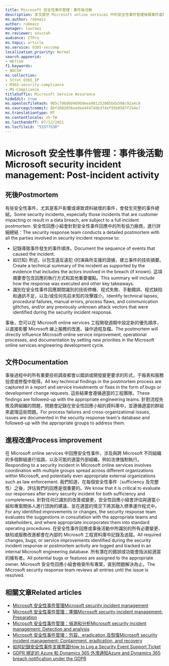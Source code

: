 ```yaml
---
title: Microsoft 安全性事件管理：事件後活動
description: 本文提供 Microsoft online services 中的安全性事件管理後續事件處理常式的概述。
ms.author: robmazz
author: robmazz
manager: laurawi
ms.reviewer: sosstah
audience: ITPro
ms.topic: article
ms.service: O365-seccomp
localization_priority: Normal
search.appverid:
- MET150
f1.keywords:
- NOCSH
ms.collection:
- Strat_O365_IP
- M365-security-compliance
- MS-Compliance
titleSuffix: Microsoft Service Assurance
hideEdit: true
ms.openlocfilehash: 965c7d6d0d469b9eea981252805bda598c92a4c8
ms.sourcegitcommit: 8bf2602d56eedee4447ddb374ef95b0587f254e7
ms.translationtype: MT
ms.contentlocale: zh-TW
ms.lasthandoff: 07/12/2021
ms.locfileid: "53377530"
---
```

# <a name="microsoft-security-incident-management-post-incident-activity"></a><span data-ttu-id="3e4be-103">Microsoft 安全性事件管理：事件後活動</span><span class="sxs-lookup"><span data-stu-id="3e4be-103">Microsoft security incident management: Post-incident activity</span></span>

## <a name="postmortem"></a><span data-ttu-id="3e4be-104">死後</span><span class="sxs-lookup"><span data-stu-id="3e4be-104">Postmortem</span></span>

<span data-ttu-id="3e4be-105">有些安全性事件，尤其是客戶影響或導致資料破壞的事件，會發生完整的事件總結。</span><span class="sxs-lookup"><span data-stu-id="3e4be-105">Some security incidents, especially those incidents that are customer impacting or result in a data breach, are subject to a full incident postmortem.</span></span> <span data-ttu-id="3e4be-106">安全性回應小組會針對安全性事件回應中的所有協力廠商，進行詳細總結：</span><span class="sxs-lookup"><span data-stu-id="3e4be-106">The security response team conducts a detailed postmortem with all the parties involved in security incident response to:</span></span>

- <span data-ttu-id="3e4be-107">記錄導致事件發生的事件順序。</span><span class="sxs-lookup"><span data-stu-id="3e4be-107">Document the sequence of events that caused the incident.</span></span>
- <span data-ttu-id="3e4be-108">如已知) 所述，以包含違反違犯 (的演員所支援的證據，建立事件的技術摘要。</span><span class="sxs-lookup"><span data-stu-id="3e4be-108">Create a technical summary of the incident as supported by the evidence that includes the actors involved in the breach (if known).</span></span> <span data-ttu-id="3e4be-109">這項摘要會包含回應的執行方式和其他重要優點。</span><span class="sxs-lookup"><span data-stu-id="3e4be-109">This summary will include how the response was executed and other key takeaways.</span></span>
- <span data-ttu-id="3e4be-110">識別在安全性事件回應期間識別的技術停機、程式失敗、手動錯誤、程式缺陷和通訊不足，以及/或任何先前未知的攻擊媒介。</span><span class="sxs-lookup"><span data-stu-id="3e4be-110">Identify technical lapses, procedural failures, manual errors, process flaws, and communication glitches, and/or any previously unknown attack vectors that were identified during the security incident response.</span></span>

<span data-ttu-id="3e4be-111">事後，您可以在 Microsoft online services 工程開發週期中設定新的優先順序，以直接影響 Microsoft 線上服務的改進、操作過程及檔。</span><span class="sxs-lookup"><span data-stu-id="3e4be-111">The postmortem will directly influence Microsoft online service improvement, operational processes, and documentation by setting new priorities in the Microsoft online services engineering development cycle.</span></span>

## <a name="documentation"></a><span data-ttu-id="3e4be-112">文件</span><span class="sxs-lookup"><span data-stu-id="3e4be-112">Documentation</span></span>

<span data-ttu-id="3e4be-113">事後過程中的所有重要技術調查都會以錯誤或開發變更要求的形式，于報表和服務投資或修復中取得。</span><span class="sxs-lookup"><span data-stu-id="3e4be-113">All key technical findings in the postmortem process are captured in a report and service investments or fixes in the form of bugs or development change requests.</span></span> <span data-ttu-id="3e4be-114">這些結果會遵循適當的工程團隊。</span><span class="sxs-lookup"><span data-stu-id="3e4be-114">These findings are followed-up with the appropriate engineering teams.</span></span> <span data-ttu-id="3e4be-115">針對流程失敗及跨組織的問題，問題會記錄在安全性回應小組的資料庫中，並遵循適當的群組來處理這些問題。</span><span class="sxs-lookup"><span data-stu-id="3e4be-115">For process failures and cross-organizational issues, issues are documented in the security response team's database and followed-up with the appropriate groups to address them.</span></span>

## <a name="process-improvement"></a><span data-ttu-id="3e4be-116">進程改進</span><span class="sxs-lookup"><span data-stu-id="3e4be-116">Process improvement</span></span>

<span data-ttu-id="3e4be-117">在 Microsoft online services 中回應安全性事件，涉及與跨 Microsoft 不同組織的多個群組進行協調，以及可能的適當外部組織，例如法律強制執行。</span><span class="sxs-lookup"><span data-stu-id="3e4be-117">Responding to a security incident in Microsoft online services involves coordination with multiple groups spread across different organizations within Microsoft, and potentially even appropriate external organizations such as law enforcement.</span></span> <span data-ttu-id="3e4be-118">我們知道，在每個安全性事件（sufficiency 及完整性）之後，評估我們的回應是很重要的。</span><span class="sxs-lookup"><span data-stu-id="3e4be-118">We know that it is critical to evaluate our responses after every security incident for both sufficiency and completeness.</span></span> <span data-ttu-id="3e4be-119">針對任何已識別的改善或變更，安全性回應小組會評估與適當小組和專案關係人進行諮詢的建議，並在適當的情況下將其融入標準運作程式中。</span><span class="sxs-lookup"><span data-stu-id="3e4be-119">For any identified improvements or changes, the security response team evaluates the suggestions in consultation with the appropriate teams and stakeholders, and where appropriate incorporates them into standard operating procedures.</span></span> <span data-ttu-id="3e4be-120">在安全性事件回應或事後活動中所識別的所有必要變更、缺陷或服務改進都會在內部的 Microsoft 工程資料庫中記錄及追蹤。</span><span class="sxs-lookup"><span data-stu-id="3e4be-120">All required changes, bugs, or service improvements identified during the security incident response or postmortem activity are logged and tracked in an internal Microsoft engineering database.</span></span> <span data-ttu-id="3e4be-121">所有潛在的錯誤或功能會指派給適當的擁有者。</span><span class="sxs-lookup"><span data-stu-id="3e4be-121">All potential bugs or features are assigned to the appropriate owner.</span></span> <span data-ttu-id="3e4be-122">Microsoft 安全性回應小組會檢查所有專案，直到問題解決為止。</span><span class="sxs-lookup"><span data-stu-id="3e4be-122">The Microsoft security response team reviews all entries until the issue is resolved.</span></span>

## <a name="related-articles"></a><span data-ttu-id="3e4be-123">相關文章</span><span class="sxs-lookup"><span data-stu-id="3e4be-123">Related articles</span></span>

- [<span data-ttu-id="3e4be-124">Microsoft 安全性事件管理</span><span class="sxs-lookup"><span data-stu-id="3e4be-124">Microsoft security incident management</span></span>](assurance-security-incident-management.md)
- [<span data-ttu-id="3e4be-125">Microsoft 安全性事件管理：準備</span><span class="sxs-lookup"><span data-stu-id="3e4be-125">Microsoft security incident management: Preparation</span></span>](assurance-sim-preparation.md)
- [<span data-ttu-id="3e4be-126">Microsoft 安全性事件管理：偵測和分析</span><span class="sxs-lookup"><span data-stu-id="3e4be-126">Microsoft security incident management: Detection and analysis</span></span>](assurance-sim-detection-analysis.md)
- [<span data-ttu-id="3e4be-127">Microsoft 安全性事件管理：包容、eradication 及恢復</span><span class="sxs-lookup"><span data-stu-id="3e4be-127">Microsoft security incident management: Containment, eradication, and recovery</span></span>](assurance-sim-containment-eradication-recovery.md)
- [<span data-ttu-id="3e4be-128">如何記錄安全性事件支援票證</span><span class="sxs-lookup"><span data-stu-id="3e4be-128">How to Log a Security Event Support Ticket</span></span>](/azure/security/fundamentals/event-support-ticket)
- [<span data-ttu-id="3e4be-129">GDPR 規定的 Azure 和 Dynamics 365 外洩通知</span><span class="sxs-lookup"><span data-stu-id="3e4be-129">Azure and Dynamics 365 breach notification under the GDPR</span></span>](/compliance/regulatory/gdpr-breach-azure-dynamics)
